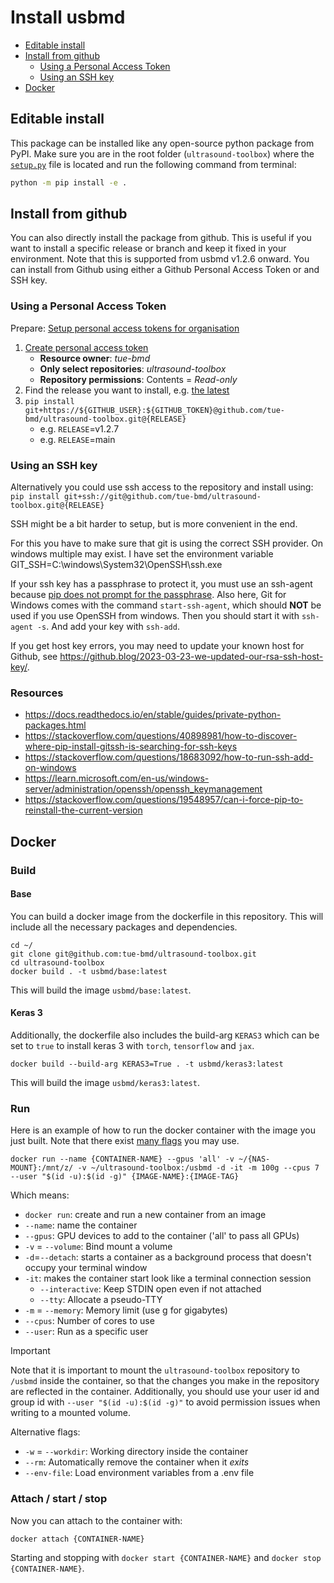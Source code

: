 # Install usbmd

- [Editable install](#editable-install)
- [Install from github](#install-from-github)
    - [Using a Personal Access Token](#using-a-personal-access-token)
    - [Using an SSH key](#using-an-ssh-key)
- [Docker](#docker)

## Editable install

This package can be installed like any open-source python package from PyPI.
Make sure you are in the root folder (`ultrasound-toolbox`) where the [`setup.py`](setup.py) file is located and run the following command from terminal:

```bash
python -m pip install -e .
```

## Install from github

You can also directly install the package from github. This is useful if you want to install a specific release or branch and keep it fixed in your environment.
Note that this is supported from usbmd v1.2.6 onward.
You can install from Github using either a Github Personal Access Token or and SSH key.

### Using a Personal Access Token

Prepare: [Setup personal access tokens for organisation](https://docs.github.com/en/organizations/managing-programmatic-access-to-your-organization/setting-a-personal-access-token-policy-for-your-organization#enforcing-an-approval-policy-for-fine-grained-personal-access-tokens)

1. [Create personal access token](https://github.com/settings/personal-access-tokens/new)
    - **Resource owner**: _tue-bmd_
    - **Only select repositories**: _ultrasound-toolbox_
    - **Repository permissions**: Contents = _Read-only_
2. Find the release you want to install, e.g. [the latest](https://github.com/tue-bmd/ultrasound-toolbox/releases/latest)
3. `pip install git+https://${GITHUB_USER}:${GITHUB_TOKEN}@github.com/tue-bmd/ultrasound-toolbox.git@{RELEASE}`
    - e.g. `RELEASE`=v1.2.7
    - e.g. `RELEASE`=main

### Using an SSH key

Alternatively you could use ssh access to the repository and install using:
`pip install git+ssh://git@github.com/tue-bmd/ultrasound-toolbox.git@{RELEASE}`

SSH might be a bit harder to setup, but is more convenient in the end.

For this you have to make sure that git is using the correct SSH provider. On windows multiple may exist.
I have set the environment variable GIT_SSH=C:\windows\System32\OpenSSH\ssh.exe

If your ssh key has a passphrase to protect it, you must use an ssh-agent because [pip does not prompt for the passphrase](https://github.com/pypa/pip/issues/7308). Also here, Git for Windows comes with the command `start-ssh-agent`, which should **NOT** be used if you use OpenSSH from windows. Then you should start it with `ssh-agent -s`. And add your key with `ssh-add`.

If you get host key errors, you may need to update your known host for Github, see https://github.blog/2023-03-23-we-updated-our-rsa-ssh-host-key/.

### Resources

- https://docs.readthedocs.io/en/stable/guides/private-python-packages.html
- https://stackoverflow.com/questions/40898981/how-to-discover-where-pip-install-gitssh-is-searching-for-ssh-keys
- https://stackoverflow.com/questions/18683092/how-to-run-ssh-add-on-windows
- https://learn.microsoft.com/en-us/windows-server/administration/openssh/openssh_keymanagement
- https://stackoverflow.com/questions/19548957/can-i-force-pip-to-reinstall-the-current-version

## Docker

### Build

#### Base

You can build a docker image from the dockerfile in this repository.
This will include all the necessary packages and dependencies.

```shell
cd ~/
git clone git@github.com:tue-bmd/ultrasound-toolbox.git
cd ultrasound-toolbox
docker build . -t usbmd/base:latest
```

This will build the image `usbmd/base:latest`.

#### Keras 3

Additionally, the dockerfile also includes the build-arg `KERAS3` which can be set to `true` to install keras 3 with `torch`, `tensorflow` and `jax`.

```shell
docker build --build-arg KERAS3=True . -t usbmd/keras3:latest
```

This will build the image `usbmd/keras3:latest`.

### Run
Here is an example of how to run the docker container with the image you just built. Note that there exist [many flags](https://docs.docker.com/reference/cli/docker/container/run/) you may use.

```shell
docker run --name {CONTAINER-NAME} --gpus 'all' -v ~/{NAS-MOUNT}:/mnt/z/ -v ~/ultrasound-toolbox:/usbmd -d -it -m 100g --cpus 7 --user "$(id -u):$(id -g)" {IMAGE-NAME}:{IMAGE-TAG}
```

Which means:
- `docker run`: create and run a new container from an image
- `--name`: name the container
- `--gpus`: GPU devices to add to the container ('all' to pass all GPUs)
- `-v` = `--volume`: Bind mount a volume
- `-d`=`--detach`: starts a container as a background process that doesn't occupy your terminal window
- `-it`: makes the container start look like a terminal connection session
	- `--interactive`: Keep STDIN open even if not attached
	- `--tty`: Allocate a pseudo-TTY
- `-m` = `--memory`: Memory limit (use g for gigabytes)
- `--cpus`: Number of cores to use
- `--user`: Run as a specific user

> [!IMPORTANT]
> Note that it is important to mount the `ultrasound-toolbox` repository to `/usbmd` inside the container, so that the changes you make in the repository are reflected in the container. Additionally, you should use your user id and group id with `--user "$(id -u):$(id -g)"` to avoid permission issues when writing to a mounted volume.

Alternative flags:
- `-w` = `--workdir`: Working directory inside the container
- `--rm`: Automatically remove the container when it *exits*
- `--env-file`: Load environment variables from a .env file

### Attach / start / stop
Now you can attach to the container with:

```shell
docker attach {CONTAINER-NAME}
```

Starting and stopping with `docker start {CONTAINER-NAME}` and `docker stop {CONTAINER-NAME}`.